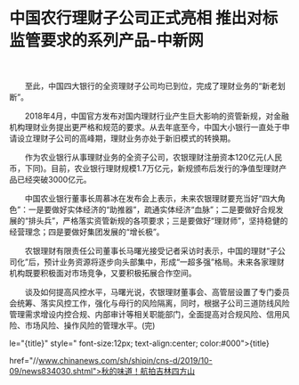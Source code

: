 # 中国农行理财子公司正式亮相 推出对标监管要求的系列产品-中新网

　　

　　至此，中国四大银行的全资理财子公司均已到位，完成了理财业务的“新老划断”。

　　2018年4月，中国官方发布对国内理财行业产生巨大影响的资管新规，对金融机构理财业务提出更严格和规范的要求。从去年底至今，中国大小银行一直处于申请设立理财子公司的高峰期，理财业务亦处于新旧模式的转换期。

　　作为农业银行从事理财业务的全资子公司，农银理财注册资本120亿元(人民币，下同)。目前，农业银行理财规模1.7万亿元，新规颁布后发行的净值型理财产品已经突破3000亿元。

　　中国农业银行董事长周慕冰在发布会上表示，未来农银理财要充当好“四大角色”：一是要做好实体经济的“助推器”，疏通实体经济“血脉”；二是要做好合规发展的“排头兵”，严格落实资管新规的各项要求；三是要做好“理财师”，坚持稳健的经营理念；四是要做好集团发展的“增长极”。

　　农银理财有限责任公司董事长马曙光接受记者采访时表示，中国的理财“子公司化”后，预计业务资源将逐步向头部集中，形成“一超多强”格局。未来各家理财机构既要积极面对市场竞争，又要积极拓展合作空间。

　　谈及如何提高风控水平，马曙光说，农银理财董事会、高管层设置了专门委员会统筹、落实风控工作，强化与母行的风险隔离，同时，根据子公司三道防线风险管理需求增设内控合规、内部审计等相关职能部门，全面提高对合规风险、信用风险、市场风险、操作风险的管理水平。(完)

le="{title}" style=" font-size:12px; text-align:center; color:#000">{title}

href="//www.chinanews.com/sh/shipin/cns-d/2019/10-09/news834030.shtml">秋的味道！航拍吉林四方山
